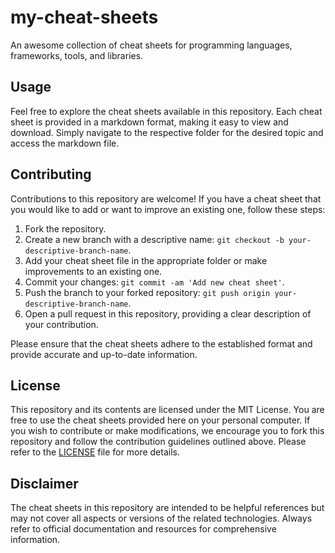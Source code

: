 # my-cheat-sheets

An awesome collection of cheat sheets for programming languages, frameworks, tools, and libraries.

## Usage

Feel free to explore the cheat sheets available in this repository. Each cheat sheet is provided in a markdown format, making it easy to view and download. Simply navigate to the respective folder for the desired topic and access the markdown file.

## Contributing

Contributions to this repository are welcome! If you have a cheat sheet that you would like to add or want to improve an existing one, follow these steps:

1. Fork the repository.
2. Create a new branch with a descriptive name: `git checkout -b your-descriptive-branch-name`.
3. Add your cheat sheet file in the appropriate folder or make improvements to an existing one.
4. Commit your changes: `git commit -am 'Add new cheat sheet'`.
5. Push the branch to your forked repository: `git push origin your-descriptive-branch-name`.
6. Open a pull request in this repository, providing a clear description of your contribution.

Please ensure that the cheat sheets adhere to the established format and provide accurate and up-to-date information.

## License

This repository and its contents are licensed under the MIT License. You are free to use the cheat sheets provided here on your personal computer. If you wish to contribute or make modifications, we encourage you to fork this repository and follow the contribution guidelines outlined above. Please refer to the [LICENSE](LICENSE) file for more details.

## Disclaimer

The cheat sheets in this repository are intended to be helpful references but may not cover all aspects or versions of the related technologies. Always refer to official documentation and resources for comprehensive information.
